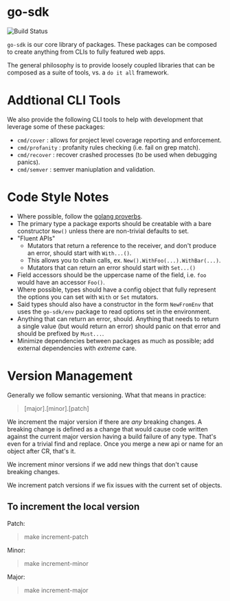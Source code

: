 go-sdk
======

![Build Status](https://circleci.com/gh/blend/go-sdk.svg?style=shield&circle-token=:circle-token)

`go-sdk` is our core library of packages. These packages can be composed to create anything from CLIs to fully featured web apps.

The general philosophy is to provide loosely coupled libraries that can be composed as a suite of tools, vs. a `do it all` framework.

# Addtional CLI Tools

We also provide the following CLI tools to help with development that leverage some of these packages:

- `cmd/cover` : allows for project level coverage reporting and enforcement.
- `cmd/profanity` : profanity rules checking (i.e. fail on grep match).
- `cmd/recover` : recover crashed processes (to be used when debugging panics).
- `cmd/semver` : semver maniuplation and validation. 

# Code Style Notes

- Where possible, follow the [golang proverbs](https://go-proverbs.github.io/).
- The primary type a package exports should be creatable with a bare constructor `New()` unless there are non-trivial defaults to set.
- "Fluent APIs"
    - Mutators that return a reference to the receiver, and don't produce an error, should start with `With...()`.
    - This allows you to chain calls, ex. `New().WithFoo(...).WithBar(...)`.
    - Mutators that can return an error should start with `Set...()`
- Field accessors should be the uppercase name of the field, i.e. `foo` would have an accessor `Foo()`.
- Where possible, types should have a config object that fully represent the options you can set with `With` or `Set` mutators. 
- Said types should also have a constructor in the form `NewFromEnv` that uses the `go-sdk/env` package to read options set in the environment.
- Anything that can return an error, should. Anything that needs to return a single value (but would return an error) should panic on that error and should be prefixed by `Must...`.
- Minimize dependencies between packages as much as possible; add external dependencies with *extreme* care.

# Version Management

Generally we follow semantic versioning. What that means in practice:

> [major].[minor].[patch]

We increment the major version if there are *any* breaking changes. A breaking change is defined as a change that would cause code written against the current major version having a build failure of any type. That's even for a trivial find and replace. Once you merge a new api or name for an object after CR, that's it.

We increment minor versions if we add new things that don't cause breaking changes. 

We increment patch versions if we fix issues with the current set of objects.

## To increment the local version

Patch:
> make increment-patch

Minor:
> make increment-minor

Major:
> make increment-major
